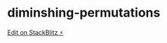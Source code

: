 # diminshing-permutations

[Edit on StackBlitz ⚡️](https://stackblitz.com/edit/psysecgroup-typescript-server-template-6q9pvr)